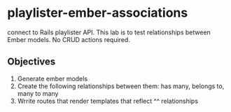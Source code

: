 # playlister-ember-associations


connect to Rails playlister API. This lab is to test relationships between Ember models. No CRUD actions required. 

## Objectives

1. Generate ember models
2. Create the following relationships between them: has many, belongs to, many to many
3. Wrrite routes that render templates that reflect ^^ relationships

